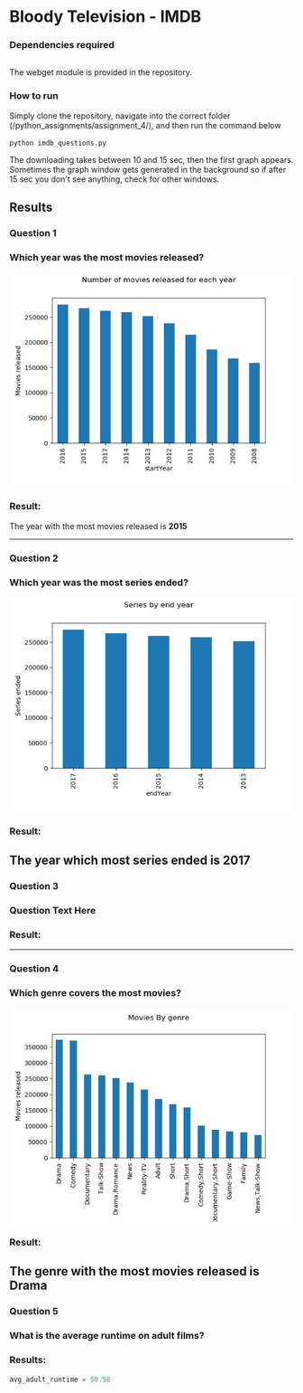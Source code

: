 # Bloody Television  - IMDB
### Dependencies required
```python
```
The webget module is provided in the repository.

### How to run
Simply clone the repository, navigate into the correct folder (/python_assignments/assignment_4/), and then run the command below
```
python imdb_questions.py
```
The downloading takes between 10 and 15 sec, then the first graph appears. Sometimes the graph window gets generated in the background so if after 15 sec you don't see anything, check for other windows.

## Results
### Question 1
### Which year was the most movies released?

![alt text](https://github.com/ThomasThimothee/python_assignments/blob/master/assignment_4/plot_images/imdb_question_1.png)

### Result:
The year with the most movies released is **2015**

------
### Question 2
### Which year was the most series ended?
![alt text](https://github.com/ThomasThimothee/python_assignments/blob/master/assignment_4/plot_images/imdb_question_2_new.png)

### Result:
The year which most series ended is **2017**
------
### Question 3
### Question Text Here

### Result: 

------
### Question 4
### Which genre covers the most movies?

![alt text](https://github.com/ThomasThimothee/python_assignments/blob/master/assignment_4/plot_images/imdb_question_4.png)

### Result: 
The genre with the most movies released is **Drama**
------
### Question 5
### What is the average runtime on adult films?

### Results:

```python
avg_adult_runtime = 50.58
```
